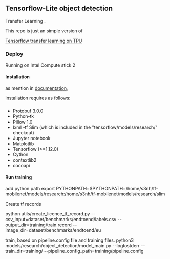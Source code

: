 ## Tensorflow-Lite object detection 
Transfer Learning . 

This repo is just an simple version of 

[Tensorflow transfer learning on TPU](https://medium.com/tensorflow/training-and-serving-a-realtime-mobile-object-detector-in-30-minutes-with-cloud-tpus-b78971cf1193)

### Deploy

Running on Intel Compute stick 2 


#### Installation 

as mention in [documentation](https://github.com/tensorflow/models/blob/master/research/object_detection/g3doc/installation.md), 

installation requires as follows:

###
- Protobuf 3.0.0
- Python-tk
- Pillow 1.0
- lxml
-tf Slim (which is included in the "tensorflow/models/research/" checkout)
- Jupyter notebook
- Matplotlib
- Tensorflow (>=1.12.0)
- Cython
- contextlib2
- cocoapi


#### Run training

add python path
export PYTHONPATH=$PYTHONPATH=/home/s3nh/tf-mobilenet/models/research:/home/s3nh/tf-mobilenet/models/research/slim

Create tf records


python utils/create_licence_tf_record.py --csv_input=dataset/benchmarks/endtoend/labels.csv  --output_dir=training/train.record --image_dir=dataset/benchmarks/endtoend/eu


train, based on pipeline.config file and training files. 
python3 models/research/object_detection/model_main.py  --logtostderr --train_dir=training/ --pipeline_config_path=training/pipeline.config



